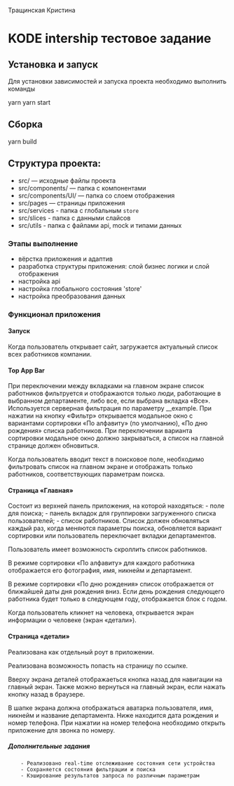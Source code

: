 Тращинская Кристина

# KODE intership тестовое задание

## Установка и запуск

Для установки зависимостей и запуска проекта необходимо выполнить команды


yarn
yarn start


## Сборка


yarn build


## Структура проекта:

-   src/ — исходные файлы проекта
-   src/components/ — папка с компонентами
-   src/components/UI/ — папка со слоем отображения
-   src/pages — страницы приложения
-   src/services - папка с глобальным `store`
-   src/slices - папка с данными слайсов
-   src/utils - папка с файлами api, mock и типами данных

### Этапы выполнение

-   вёрстка приложения и адаптив
-   разработка структуры приложения: слой бизнес логики и слой отображения
-   настройка api
-   настройка глобального состояния 'store'
-   настройка преобразования данных

### Функционал приложения


#### Запуск
Когда пользователь открывает сайт, загружается актуальный список всех работников компании.


#### Top App Bar
При переключении между вкладками на главном экране список работников фильтруется и отображаются только люди, работающие в выбранном департаменте, либо все, если выбрана вкладка «Все». Используется серверная фильтрация по параметру __example.
При нажатии на кнопку «Фильтр» открывается модальное окно с вариантами сортировки «По алфавиту» (по умолчанию), «По дню рождения» списка работников. При переключении варианта сортировки модальное окно должно закрываться, а список на главной странице должен обновиться.

Когда пользователь вводит текст в поисковое поле, необходимо фильтровать список на главном экране и отображать только работников, соответствующих параметрам поиска.


#### Страница «Главная»
Состоит из верхней панель приложения, на которой находяться:
    - поле для поиска;
    - панель вкладок для группировки загруженного списка пользователей;
    - список работников.
Список должен обновляться каждый раз, когда меняются параметры поиска, обновляется вариант сортировки или пользователь переключает вкладки департаментов.

Пользователь имеет возможность скроллить список работников.

В режиме сортировки «По алфавиту» для каждого работника отображается его фотография, имя, никнейм и департамент.

В режиме сортировки «По дню рождения» список отображается от ближайшей даты дня рождения вниз. Если день рождения следующего работника будет только в следующем году, отображается блок с годом.

Когда пользователь кликнет на человека, открывается экран информации о человеке (экран «детали»).


#### Страница «детали»
Реализована как отдельный роут в приложении.

Реализована возможность попасть на страницу по ссылке.

Вверху экрана деталей отображаеться кнопка назад для навигации на главный экран. Также можно вернуться на главный экран, если нажать кнопку назад в браузере.

В шапке экрана должна отображаться аватарка пользователя, имя, никнейм и название департамента. Ниже находится дата рождения и номер телефона. При нажатии на номер телефона необходимо открыть приложение для звонка по номеру.



##### Дополнительные задания
        - Реализовано real-time отслеживание состояния сети устройства
        - Сохраняется состояния фильтрации и поиска
        - Кэширование результатов запроса по различным параметрам

